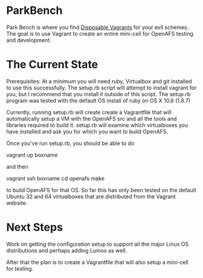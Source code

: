 ParkBench
=========

Park Bench is where you find [Disposable Vagrants](http://tvtropes.org/pmwiki/pmwiki.php/Quotes/DisposableVagrant) for your evil schemes. The goal is to use Vagrant to create an entire mini-cell for OpenAFS testing and development.

The Current State
=========

Prerequisites: At a minimum you will need ruby, Virtualbox and git installed to use this successfully. The setup.rb script will attempt to install vagrant for you, but I recommend that you install it outside of this script. The setup.rb program was tested with the
default OS install of ruby on OS X 10.6 (1.8.7)

Currently, running setup.rb will create create a Vagrantfile that will automatically setup a VM with the
OpenAFS src and all the tools and libraries required to build it. setup.rb will examine which virtualboxes
you have installed and ask you for which you want to build OpenAFS. 

Once you've run setup.rb, you should be able to do 

vagrant up boxname

and then 

vagrant ssh boxname
cd openafs 
make 

to build OpenAFS for that OS. So far this has only been tested on the default Ubuntu 32 and 64
virtualboxes that are distributed from the Vagrant website. 

Next Steps
=========

Work on getting the configuration setup to support all the major Linux OS distributions and
perhaps adding Lumos as well. 

After that the plan is to create a Vagrantfile that will also setup a mini-cell for testing. 